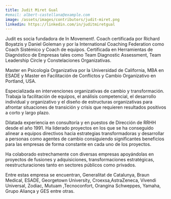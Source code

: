 ```yaml
---
title: Judit Miret Gual
#email: albert-castellana@example.com
image: /assets/images/contributors/judit-miret.png
linkedin: https://linkedin.com/in/juditmiretgual
---
```


Judit es socia fundadora de In Movement!. Coach certificada por Richard Boyatzis y Daniel Goleman y por la International Coaching Federation como  Coach Sistémico y Coach de equipos. Certificada en Herramientas de Diagnóstico de Empresas tales como Team Diagnostic Assessment, Team Leadership Circle y Constelaciones Organizativas.

Master en Psicología Organizativa por la Universidad de California, MBA en ESADE y Master en Facilitación de Conflictos y Cambio Organizativo en Portland, USA.

Especializada en intervenciones organizativas de cambio y transformación. Trabaja la facilitación de equipos, el análisis competencial, el desarrollo individual y organizativo  y el diseño de estructuras organizativas para afrontar situaciones de transición y crisis que requieren resultados positivos a corto y largo plazo.

Dilatada experiencia en consultoría y en puestos de  Dirección de RRHH desde el año 1991. Ha liderado proyectos en los que se ha conseguido alinear a equipos directivos hacia estrategias transformadoras y desarrollar a personas como agentes de cambio consiguiendo significantes beneficios para las empresas de forma constante en cada uno de los proyectos.

Ha colaborado estrechamente con diversas empresas apoyándolas en proyectos de fusiones y adquisiciones, transformaciones estratégicas, reestructuraciones tanto en sectores públicos como privados.

Entre estas empresa se encuentran, Generalitat de Catalunya, Braun Medical, ESADE, Georgetown University,  Croexsa,AstraZeneca, Vivendi Universal, Zodiac, Mutuam ,Tecnoconfort, Orangina Schweppes,  Yamaha, Grupo Aliança y GES entre otras.

